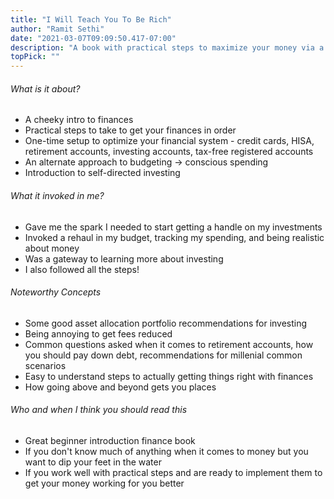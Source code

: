 ```yaml
---
title: "I Will Teach You To Be Rich"
author: "Ramit Sethi"
date: "2021-03-07T09:09:50.417-07:00"
description: "A book with practical steps to maximize your money via a DIY approach. Maximizing credit card benefits, opening tax-sheltered accounts, DIY investing. A 6-week guide to setting you up for financial success. A dip into the water of the financial world accompanied by follow-along steps."
topPick: ""
---
```


###### What is it about?

- A cheeky intro to finances
- Practical steps to take to get your finances in order
- One-time setup to optimize your financial system - credit cards, HISA, retirement accounts, investing accounts, tax-free registered accounts
- An alternate approach to budgeting → conscious spending
- Introduction to self-directed investing

###### What it invoked in me?

- Gave me the spark I needed to start getting a handle on my investments
- Invoked a rehaul in my budget, tracking my spending, and being realistic about money
- Was a gateway to learning more about investing
- I also followed all the steps!

###### Noteworthy Concepts

- Some good asset allocation portfolio recommendations for investing
- Being annoying to get fees reduced
- Common questions asked when it comes to retirement accounts, how you should pay down debt, recommendations for millenial common scenarios
- Easy to understand steps to actually getting things right with finances
- How going above and beyond gets you places

###### Who and when I think you should read this

- Great beginner introduction finance book
- If you don't know much of anything when it comes to money but you want to dip your feet in the water
- If you work well with practical steps and are ready to implement them to get your money working for you better
